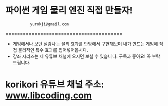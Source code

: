 # 파이썬 게임 물리 엔진 직접 만들자!
               yurokji@gmail.com
========================================
- 게임에서나 보던 실감나는 물리 효과를  안방에서 구현해보며 내가 만드는 게임에 직접 물리적인 특수 효과를 집어넣어봅시다.
- 강좌 시리즈는 제 유튜브 채널에 오시면 보실 수 있습니다.
구독과 좋아요! 꼭 부탁드립니다.

korikori 유튜브 채널 주소: www.libcoding.com
============================================
